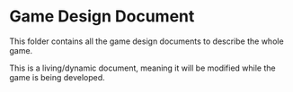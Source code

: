 # Game Design Document

This folder contains all the game design documents to describe the whole game.

This is a living/dynamic document, meaning it will be modified while the game is being developed.
